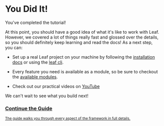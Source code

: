 # You Did It!

You've completed the tutorial!

At this point, you should have a good idea of what it's like to work with Leaf. However, we covered a lot of things really fast and glossed over the details, so you should definitely keep learning and read the docs! As a next step, you can:

- Set up a real Leaf project on your machine by following the [installation docs](/docs/introduction/installation.html) or using the [leaf cli](https://cli.leafphp.dev).

- Every feature you need is available as a module, so be sure to checkout the [available modules](/modules/).

- Check out our practical videos on [YouTube](https://youtube.com/)

We can't wait to see what you build next!

<div class="vt-box-container">
  <a class="vt-box" href="/docs/introduction/first-app" style="flex: 0 50%;">
    <h3 class="next-steps-link">Continue the Guide</h3>
    <small class="next-steps-caption">The guide walks you through every aspect of the framework in full details.</small>
  </a>
</div>

